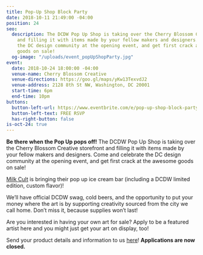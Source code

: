 ```yaml
---
title: Pop-Up Shop Block Party
date: 2018-10-11 21:49:00 -04:00
position: 24
seo:
  description: The DCDW Pop Up Shop is taking over the Cherry Blossom Creative storefront
    and filling it with items made by your fellow makers and designers. Come and celebrate
    the DC design community at the opening event, and get first crack at the awesome
    goods on sale!
  og-image: "/uploads/event_popUpShopParty.jpg"
event:
  date: 2018-10-24 18:00:00 -04:00
  venue-name: Cherry Blossom Creative
  venue-directions: https://goo.gl/maps/yKw13TexvdJ2
  venue-address: 2128 8th St NW, Washington, DC 20001
  start-time: 6pm
  end-time: 10pm
buttons:
  button-left-url: https://www.eventbrite.com/e/pop-up-shop-block-party-tickets-51320429787
  button-left-text: FREE RSVP
  has-right-button: false
is-oct-24: true
---
```


**Be there when the Pop Up pops off!** The DCDW Pop Up Shop is taking over the Cherry Blossom Creative storefront and filling it with items made by your fellow makers and designers. Come and celebrate the DC design community at the opening event, and get first crack at the awesome goods on sale!

[Milk Cult](http://www.milkcultdc.com/) is bringing their pop up ice cream bar (including a DCDW limited edition, custom flavor)! 

We’ll have official DCDW swag, cold beers, and the opportunity to put your money where the art is by supporting creativity sourced from the city we call home. Don’t miss it, because supplies won’t last!

Are you interested in having your own art for sale? 
Apply to be a featured artist here and you might just get your art on display, too!

Send your product details and information to us [here](https://docs.google.com/forms/d/e/1FAIpQLSeeW_gOSZ365pK8XPPpf777AZpwM7Ose_vnam8i_oUc3Uvy8A/viewform?usp=sf_link)! **Applications are now closed.**